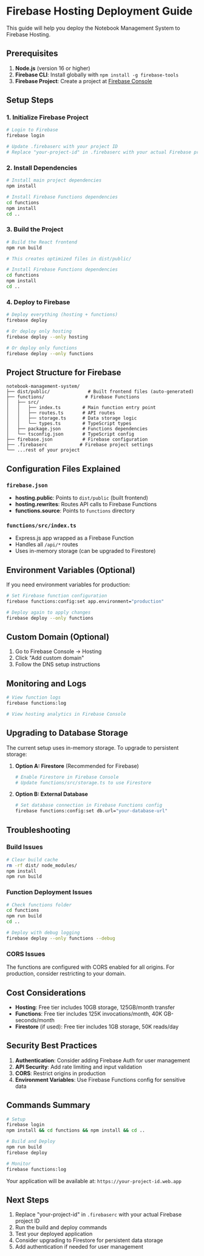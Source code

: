 # Firebase Hosting Deployment Guide

This guide will help you deploy the Notebook Management System to Firebase Hosting.

## Prerequisites

1. **Node.js** (version 16 or higher)
2. **Firebase CLI**: Install globally with `npm install -g firebase-tools`
3. **Firebase Project**: Create a project at [Firebase Console](https://console.firebase.google.com/)

## Setup Steps

### 1. Initialize Firebase Project

```bash
# Login to Firebase
firebase login

# Update .firebaserc with your project ID
# Replace "your-project-id" in .firebaserc with your actual Firebase project ID
```

### 2. Install Dependencies

```bash
# Install main project dependencies
npm install

# Install Firebase Functions dependencies
cd functions
npm install
cd ..
```

### 3. Build the Project

```bash
# Build the React frontend
npm run build

# This creates optimized files in dist/public/

# Install Firebase Functions dependencies
cd functions
npm install
cd ..
```

### 4. Deploy to Firebase

```bash
# Deploy everything (hosting + functions)
firebase deploy

# Or deploy only hosting
firebase deploy --only hosting

# Or deploy only functions
firebase deploy --only functions
```

## Project Structure for Firebase

```
notebook-management-system/
├── dist/public/              # Built frontend files (auto-generated)
├── functions/               # Firebase Functions
│   ├── src/
│   │   ├── index.ts        # Main function entry point
│   │   ├── routes.ts       # API routes
│   │   ├── storage.ts      # Data storage logic
│   │   └── types.ts        # TypeScript types
│   ├── package.json        # Functions dependencies
│   └── tsconfig.json       # TypeScript config
├── firebase.json           # Firebase configuration
├── .firebaserc            # Firebase project settings
└── ...rest of your project
```

## Configuration Files Explained

### `firebase.json`
- **hosting.public**: Points to `dist/public` (built frontend)
- **hosting.rewrites**: Routes API calls to Firebase Functions
- **functions.source**: Points to `functions` directory

### `functions/src/index.ts`
- Express.js app wrapped as a Firebase Function
- Handles all `/api/*` routes
- Uses in-memory storage (can be upgraded to Firestore)

## Environment Variables (Optional)

If you need environment variables for production:

```bash
# Set Firebase function configuration
firebase functions:config:set app.environment="production"

# Deploy again to apply changes
firebase deploy --only functions
```

## Custom Domain (Optional)

1. Go to Firebase Console → Hosting
2. Click "Add custom domain"
3. Follow the DNS setup instructions

## Monitoring and Logs

```bash
# View function logs
firebase functions:log

# View hosting analytics in Firebase Console
```

## Upgrading to Database Storage

The current setup uses in-memory storage. To upgrade to persistent storage:

1. **Option A: Firestore** (Recommended for Firebase)
   ```bash
   # Enable Firestore in Firebase Console
   # Update functions/src/storage.ts to use Firestore
   ```

2. **Option B: External Database**
   ```bash
   # Set database connection in Firebase Functions config
   firebase functions:config:set db.url="your-database-url"
   ```

## Troubleshooting

### Build Issues
```bash
# Clear build cache
rm -rf dist/ node_modules/
npm install
npm run build
```

### Function Deployment Issues
```bash
# Check functions folder
cd functions
npm run build
cd ..

# Deploy with debug logging
firebase deploy --only functions --debug
```

### CORS Issues
The functions are configured with CORS enabled for all origins. For production, consider restricting to your domain.

## Cost Considerations

- **Hosting**: Free tier includes 10GB storage, 125GB/month transfer
- **Functions**: Free tier includes 125K invocations/month, 40K GB-seconds/month
- **Firestore** (if used): Free tier includes 1GB storage, 50K reads/day

## Security Best Practices

1. **Authentication**: Consider adding Firebase Auth for user management
2. **API Security**: Add rate limiting and input validation
3. **CORS**: Restrict origins in production
4. **Environment Variables**: Use Firebase Functions config for sensitive data

## Commands Summary

```bash
# Setup
firebase login
npm install && cd functions && npm install && cd ..

# Build and Deploy
npm run build
firebase deploy

# Monitor
firebase functions:log
```

Your application will be available at: `https://your-project-id.web.app`

## Next Steps

1. Replace "your-project-id" in `.firebaserc` with your actual Firebase project ID
2. Run the build and deploy commands
3. Test your deployed application
4. Consider upgrading to Firestore for persistent data storage
5. Add authentication if needed for user management